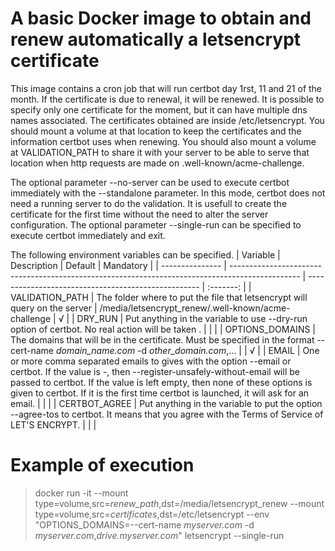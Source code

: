 # A basic Docker image to obtain and renew automatically a letsencrypt certificate
This image contains a cron job that will run certbot day 1rst, 11 and 21 of the month. If the certificate is due to renewal, it will be renewed. It is possible to specify only one certificate for the moment, but it can have multiple dns names associated. The certificates obtained are inside /etc/letsencrypt. You should mount a volume at that location to keep the certificates and the information certbot uses when renewing. You should also mount a volume at VALIDATION_PATH to share it with your server to be able to serve that location when http requests are made on .well-known/acme-challenge.

The optional parameter --no-server can be used to execute certbot immediately with the --standalone parameter. In this mode, certbot does not need a running server to do the validation. It is usefull to create the certificate for the first time without the need to alter the server configuration.
The optional parameter --single-run can be specified to execute certbot immediately and exit.

The following environment variables can be specified.
| Variable        | Description                                                                                     | Default                                             | Mandatory |
| --------------- | ----------------------------------------------------------------------------------------------- | --------------------------------------------------- | :-------: |
| VALIDATION_PATH | The folder where to put the file that letsencrypt will query on the server                      | /media/letsencrypt_renew/.well-known/acme-challenge | √         |
| DRY_RUN         | Put anything in the variable to use --dry-run option of certbot. No real action will be taken . |                                                     |           |
| OPTIONS_DOMAINS | The domains that will be in the certificate. Must be specified in the format --cert-name _domain\_name.com_ -d _other\_domain.com_,... |              | √         |
| EMAIL           | One or more comma separated emails to gives with the option --email or certbot. If the value is -, then --register-unsafely-without-email will be passed to certbot. If the value is left empty, then none of these options is given to certbot. If it is the first time certbot is launched, it will ask for an email. | | |
| CERTBOT_AGREE   | Put anything in the variable to put the option --agree-tos to certbot. It means that you agree with the Terms of Service of LET'S ENCRYPT. |          |           |

# Example of execution
> docker run -it --mount type=volume,src=_renew_path_,dst=/media/letsencrypt_renew --mount type=volume,src=_certificates_,dst=/etc/letsencrypt --env "OPTIONS_DOMAINS=--cert-name _myserver.com_ -d _myserver.com_,_drive.myserver.com_" letsencrypt --single-run
